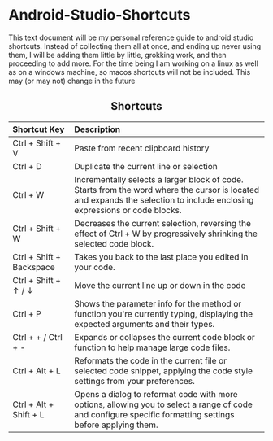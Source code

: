 # Android-Studio-Shortcuts

This text document will be my personal reference guide to android studio shortcuts. Instead of collecting them all at once, and ending up never using them, I will be adding them little by little, grokking work, and then proceeding to add more. For the time being I am working on a linux as well as on a windows machine, so macos shortcuts will not be included. This may (or may not) change in the future




<div align="center">

## Shortcuts

| Shortcut Key                     | Description                                                |
|:---------------------------------|:-----------------------------------------------------------|
| Ctrl + Shift + V               | Paste from recent clipboard history                        |
| Ctrl + D             | Duplicate the current line or selection       |
| Ctrl + W   | Incrementally selects a larger block of code. Starts from the word where the cursor is located and expands the selection to include enclosing expressions or code blocks. |
| Ctrl + Shift + W | Decreases the current selection, reversing the effect of Ctrl + W by progressively shrinking the selected code block. |
| Ctrl + Shift + Backspace   | Takes you back to the last place you edited in your code. |
| Ctrl + Shift + ↑ / ↓           | Move the current line up or down in the code                |
| Ctrl + P | Shows the parameter info for the method or function you're currently typing, displaying the expected arguments and their types. |
| Ctrl + + / Ctrl + - | Expands or collapses the current code block or function to help manage large code files. |
| Ctrl + Alt + L |	Reformats the code in the current file or selected code snippet, applying the code style settings from your preferences. |
| Ctrl + Alt + Shift + L |	Opens a dialog to reformat code with more options, allowing you to select a range of code and configure specific formatting settings before applying them. |


</div>
